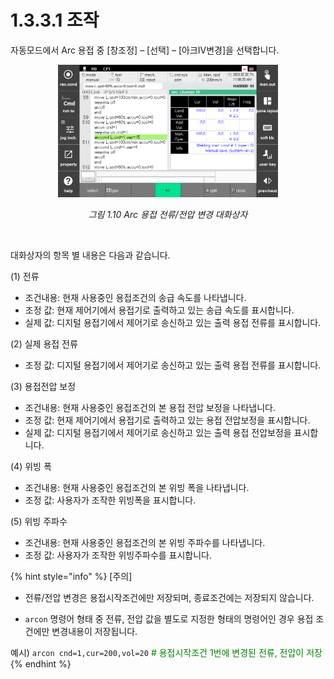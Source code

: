 ﻿# 1.3.3.1 조작

자동모드에서 Arc 용접 중 [창조정] – [선택] – [아크IV변경]을 선택합니다.

<p align="center">
 <img src="../../../_assets/1_10.png" width="70%"></img>
 <em><p align="center">그림 1.10 Arc 용접 전류/전압 변경 대화상자</p></em>
</p>   

<br>

대화상자의 항목 별 내용은 다음과 같습니다. 

(1)	전류

 -  조건내용: 현재 사용중인 용접조건의 송급 속도를 나타냅니다.
 -  조정 값: 현재 제어기에서 용접기로 출력하고 있는 송급 속도를 표시합니다.
 -  실제 값: 디지털 용접기에서 제어기로 송신하고 있는 출력 용접 전류를 표시합니다.

(2)	실제 용접 전류

 -  조정 값: 디지털 용접기에서 제어기로 송신하고 있는 출력 용접 전류를 표시합니다.

(3)	용접전압 보정

 -  조건내용: 현재 사용중인 용접조건의 본 용접 전압 보정을 나타냅니다.
 -  조정 값: 현재 제어기에서 용접기로 출력하고 있는 용접 전압보정을 표시합니다.
 -  실제 값: 디지털 용접기에서 제어기로 송신하고 있는 출력 용접 전압보정을 표시합니다.


(4)	위빙 폭

 -  조건내용: 현재 사용중인 용접조건의 본 위빙 폭을 나타냅니다.
 -  조정 값: 사용자가 조작한 위빙폭을 표시합니다.


(5)	위빙 주파수

 -  조건내용: 현재 사용중인 용접조건의 본 위빙 주파수를 나타냅니다.
 -  조정 값: 사용자가 조작한 위빙주파수를 표시합니다.




 
{% hint style="info" %}
\[주의\]  
- 전류/전압 변경은 용접시작조건에만 저장되며, 종료조건에는 저장되지 않습니다.

- ```arcon``` 명령어 형태 중 전류, 전압 값을 별도로 지정한 형태의 명령어인 경우 용접 조건에만 변경내용이 저장됩니다.

예시) ```arcon cnd=1,cur=200,vol=20``` <span style = "color:green"># 용접시작조건 1번에 변경된 전류, 전압이 저장</span>
{% endhint %}